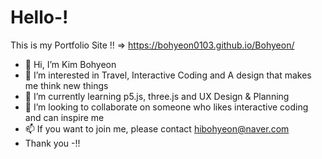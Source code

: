 # Hello-!
This is my Portfolio Site !! => https://bohyeon0103.github.io/Bohyeon/

- 👋 Hi, I’m Kim Bohyeon
- 👀 I’m interested in Travel, Interactive Coding and A design that makes me think new things
- 🌱 I’m currently learning p5.js, three.js and UX Design & Planning
- 💞️ I’m looking to collaborate on someone who likes interactive coding and can inspire me
- 📫 If you want to join me, please contact hibohyeon@naver.com
- Thank you -!!

<!---
bohyeon0103/bohyeon0103 is a ✨ special ✨ repository because its `README.md` (this file) appears on your GitHub profile.
You can click the Preview link to take a look at your changes.
--->
